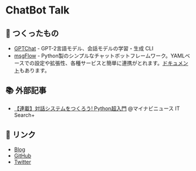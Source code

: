 # ChatBot Talk

## 🤖 つくったもの

- [GPTChat](https://github.com/noriyukipy/gptchat) - GPT-2言語モデル、会話モデルの学習・生成 CLI
- [msgFlow](https://github.com/noriyukipy/msgflow) - Python製のシンプルなチャットボットフレームワーク。YAMLベースでの設定や拡張性、各種サービスと簡単に連携がとれます。[ドキュメント](https://noriyukipy.github.io/msgflow/)もあります。

## 📚 外部記事

- [【連載】対話システムをつくろう! Python超入門](https://news.mynavi.jp/itsearch/series/devsoft/Python.html) @マイナビニュース IT Search+

## 🔖 リンク

- [Blog](blog.md)
- [GitHub](https://github.com/noriyukipy)
- [Twitter](https://twitter.com/noriyukipy)
